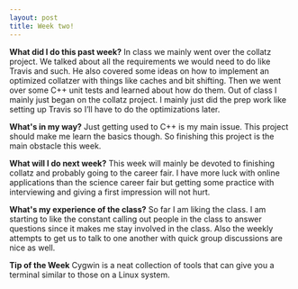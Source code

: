 ```yaml
---
layout: post
title: Week two!
---
```


**What did I do this past week?**
In class we mainly went over the collatz project. We talked about all the requirements we would need to do like Travis and such. He also covered some ideas on how to implement an optimized collatzer with things like caches and bit shifting. Then we went over some C++ unit tests and learned about how do them. Out of class I mainly just began on the collatz project. I mainly just did the prep work like setting up Travis so I’ll have to do the optimizations later.

**What's in my way?**
Just getting used to C++ is my main issue. This project should make me learn the basics though. So finishing this project is the main obstacle this week.

**What will I do next week?**
This week will mainly be devoted to finishing collatz and probably going to the career fair. I have more luck with online applications than the science career fair but getting some practice with interviewing and giving a first impression will not hurt.

**What's my experience of the class?**
So far I am liking the class. I am starting to like the constant calling out people in the class to answer questions since it makes me stay involved in the class. Also the weekly attempts to get us to talk to one another with quick group discussions are nice as well.

**Tip of the Week**
Cygwin is a neat collection of tools that can give you a terminal similar to those on a Linux system. 
